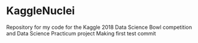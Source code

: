 # KaggleNuclei
Repository for my code for the Kaggle 2018 Data Science Bowl competition and Data Science Practicum project
Making first test commit
